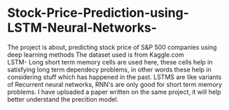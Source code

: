 # Stock-Price-Prediction-using-LSTM-Neural-Networks-
The project is about, predicting stock price of S&P 500 companies using deep learning methods
The dataset used is from Kaggle.com  
LSTM- Long short term memory cells are used here, these cells help in satisfying long term dependecy problems, in other words these help in considering stuff which has happened in the past. LSTMS are like variants of Recurrent neural networks, RNN's are only good for short term memory problems.
I have uploaded a paper written on the same project, it will help better understand the precition model. 
